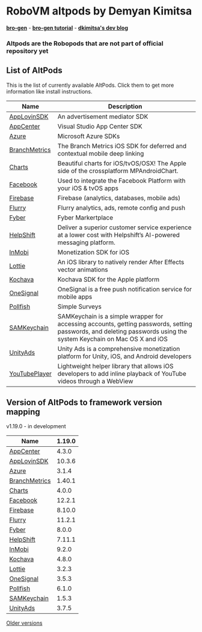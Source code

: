 # RoboVM altpods by Demyan Kimitsa
[**bro-gen**](https://github.com/dkimitsa/robovm-bro-gen) -
[**bro-gen tutorial**](https://dkimitsa.github.io/2017/10/19/bro-gen-tutorial/) -
[**dkimitsa's dev blog**](https://dkimitsa.github.io/)

### Altpods are the Robopods that are not part of official repository yet


## List of AltPods

This is the list of currently available AltPods. Click them to get more information like install instructions.

| Name                               | Description                                                                            |
|------------------------------------|----------------------------------------------------------------------------------------|
| [AppLovinSDK](applovinsdk/)        | An advertisement mediator SDK                                                          |
| [AppCenter](appcenter/)            | Visual Studio App Center SDK                                                           |
| [Azure](azure/)                    | Microsoft Azure SDKs                                                                   |
| [BranchMetrics](branchmetrics/)    | The Branch Metrics iOS SDK for deferred and contextual mobile deep linking             |
| [Charts](charts/)                  | Beautiful charts for iOS/tvOS/OSX! The Apple side of the crossplatform MPAndroidChart. |
| [Facebook](facebook/)              | Used to integrate the Facebook Platform with your iOS & tvOS apps                      |
| [Firebase](firebase/)              | Firebase (analytics, databases, mobile ads)                                            |
| [Flurry](flurry/)                  | Flurry analytics, ads, remote config and push                                          |
| [Fyber](fyber/)                    | Fyber Markertplace                                                                     |
| [HelpShift](helpshift/)            | Deliver a superior customer service experience at a lower cost with Helpshift’s AI-powered messaging platform.|
| [InMobi](inmobi/)                  | Monetization SDK for iOS                                                               |
| [Lottie](lottie/)                  | An iOS library to natively render After Effects vector animations                      |
| [Kochava](kochava/)                | Kochava SDK for the Apple platform                                                     |
| [OneSignal](onesignal/)            | OneSignal is a free push notification service for mobile apps                          |
| [Pollfish](pollfish/)              | Simple Surveys                                                                         |
| [SAMKeychain](samkeychain/)        | SAMKeychain is a simple wrapper for accessing accounts, getting passwords, setting passwords, and deleting passwords using the system Keychain on Mac OS X and iOS|
| [UnityAds](unitryads/)             | Unity Ads is a comprehensive monetization platform for Unity, iOS, and Android developers|
| [YouTubePlayer](youtube/)          | Lightweight helper library that allows iOS developers to add inline playback of YouTube videos through a WebView|


## Version of AltPods to framework version mapping

v1.19.0 - in development

| Name                               | 1.19.0 |
|------------------------------------|--------|
| [AppCenter](appcenter/)            | 4.3.0  |
| [AppLovinSDK](applovinsdk/)        | 10.3.6 |
| [Azure](azure/)                    | 3.1.4  |
| [BranchMetrics](branchmetrics/)    | 1.40.1 |
| [Charts](charts/)                  | 4.0.0  |
| [Facebook](facebook/)              | 12.2.1 |
| [Firebase](firebase/)              | 8.10.0 |
| [Flurry](flurry/)                  | 11.2.1 |
| [Fyber](fyber/)                    | 8.0.0  |
| [HelpShift](helpshift/)            | 7.11.1    |
| [InMobi](inmobi/)                  | 9.2.0  |
| [Kochava](kochava/)                | 4.8.0  |
| [Lottie](lottie/)                  | 3.2.3  |
| [OneSignal](onesignal/)            | 3.5.3  |
| [Pollfish](pollfish/)              | 6.1.0  |
| [SAMKeychain](samkeychain/)        | 1.5.3  |
| [UnityAds](unityads/)              | 3.7.5  |

[Older versions](CHANGELOG.md)